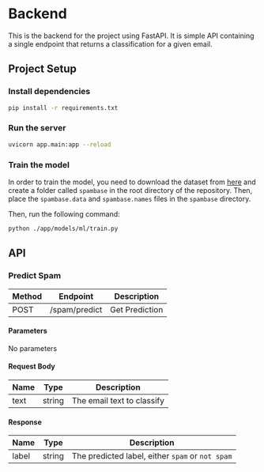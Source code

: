 # Backend
This is the backend for the project using FastAPI. It is simple API containing a single endpoint that returns a classification for a given email.


## Project Setup

### Install dependencies

```sh
pip install -r requirements.txt
```

### Run the server

```sh
uvicorn app.main:app --reload
```

### Train the model
In order to train the model, you need to download the dataset from [here](https://archive.ics.uci.edu/ml/datasets/Spambase) and create a folder called `spambase` in the root directory of the repository. Then, place the `spambase.data` and `spambase.names` files in the `spambase` directory.

Then, run the following command:
```sh
python ./app/models/ml/train.py
```

## API
### Predict Spam
| Method | Endpoint      | Description    |
|--------|---------------|----------------|
| POST   | /spam/predict | Get Prediction |

#### Parameters
No parameters
#### Request Body
| Name | Type   | Description                |
|------|--------|----------------------------|
| text | string | The email text to classify |
#### Response
| Name  | Type   | Description                                      |
|-------|--------|--------------------------------------------------|
| label | string | The predicted label, either `spam` or `not spam` |